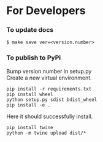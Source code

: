 # For Developers

### To update docs

```
$ make save ver=<version.number>
```

### To publish to PyPi

Bump version number in setup.py<br>
Create a new virtual environment.

```
pip install -r requirements.txt
pip install wheel
python setup.py sdist bdist_wheel
pip install -e .
```

Here it should successfully install.<br>

```
pip install twine
python -m twine upload dist/*
```

